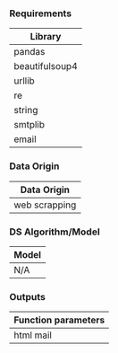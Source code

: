 ### Requirements

|Library|
|---|
|pandas|
|beautifulsoup4|
|urllib|
|re|
|string|
|smtplib|
|email|

### Data Origin

|Data Origin|
|---|
|web scrapping|

### DS Algorithm/Model

|Model|
|---|
|N/A|

### Outputs

|Function parameters|
|---|
|html mail|